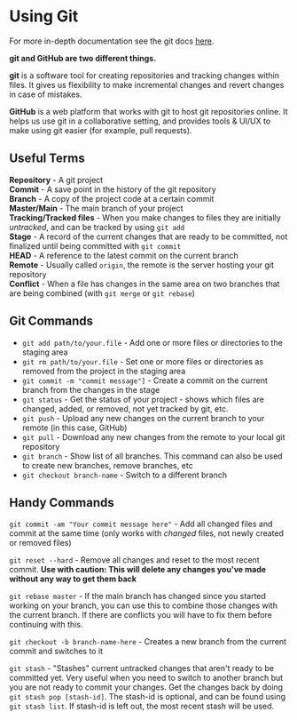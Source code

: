 # Using Git

For more in-depth documentation see the git docs [here](https://git-scm.com/doc).  

**git and GitHub are two different things.**

**git** is a software tool for creating repositories and tracking changes within files. It gives us flexibility to make incremental changes and revert changes in case of mistakes.

**GitHub** is a web platform that works with git to host git repositories online. It helps us use git in a collaborative setting, and provides tools & UI/UX to make using git easier (for example, pull requests).

## Useful Terms

**Repository** - A git project  
**Commit** - A save point in the history of the git repository  
**Branch** - A copy of the project code at a certain commit  
**Master/Main** - The main branch of your project  
**Tracking/Tracked files** - When you make changes to files they are initially *untracked*, and can be tracked by using `git add`  
**Stage** - A record of the current changes that are ready to be committed, not finalized until being committed with `git commit`  
**HEAD** - A reference to the latest commit on the current branch  
**Remote** - Usually called `origin`, the remote is the server hosting your git repository  
**Conflict** - When a file has changes in the same area on two branches that are being combined (with `git merge` or `git rebase`)  

## Git Commands

+ `git add path/to/your.file` - Add one or more files or directories to the staging area
+ `git rm path/to/your.file` - Set one or more files or directories as removed from the project in the staging area
+ `git commit -m "commit message"]` - Create a commit on the current branch from the changes in the stage
+ `git status` - Get the status of your project - shows which files are changed, added, or removed, not yet tracked by git, etc.
+ `git push` - Upload any new changes on the current branch to your remote (in this case, GitHub)
+ `git pull` - Download any new changes from the remote to your local git repository
+ `git branch` - Show list of all branches. This command can also be used to create new branches, remove branches, etc
+ `git checkout branch-name` - Switch to a different branch


## Handy Commands

`git commit -am "Your commit message here"` - Add all changed files and commit at the same time (only works with *changed* files, not newly created or removed files)

`git reset --hard` - Remove all changes and reset to the most recent commit. **Use with caution: This will delete any changes you've made without any way to get them back**

`git rebase master` - If the main branch has changed since you started working on your branch, you can use this to combine those changes with the current branch. If there are conflicts you will have to fix them before continuing with this.

`git checkout -b branch-name-here` - Creates a new branch from the current commit and switches to it

`git stash` - "Stashes" current untracked changes that aren't ready to be committed yet. Very useful when you need to switch to another branch but you are not ready to commit your changes. Get the changes back by doing `git stash pop [stash-id]`. The stash-id is optional, and can be found using `git stash list`. If stash-id is left out, the most recent stash will be used.
